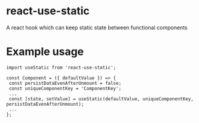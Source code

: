 # react-use-static
 A react hook which can keep static state between functional components
 
# Example usage

```
import useStatic from 'react-use-static';

const Component = ({ defaultValue }) => {
 const persistDataEvenAfterUnmount = false;
 const uniqueComponentKey = 'ComponentKey';
 ...
 const [state, setValue] = useStatic(defaultValue, uniqueComponentKey, persistDataEvenAfterUnmount);
 ...
};
```
